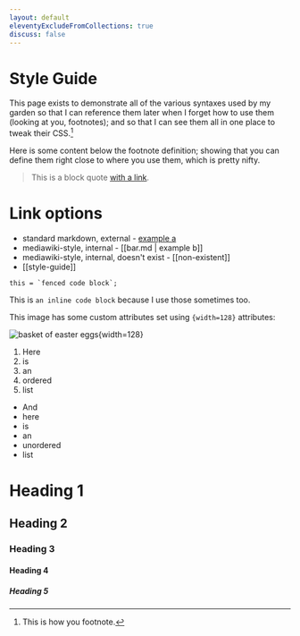 ```yaml
---
layout: default
eleventyExcludeFromCollections: true
discuss: false
---
```


# Style Guide

This page exists to demonstrate all of the various syntaxes used by my garden so that I can reference them later when I forget how to use them (looking at you, footnotes); and so that I can see them all in one place to tweak their CSS.[^1]

[^1]: This is how you footnote.

Here is some content below the footnote definition; showing that you can define them right close to where you use them, which is pretty nifty.

> This is a block quote [with a link](/).

# Link options

- standard markdown, external - [example a](https://binyam.in)
- mediawiki-style, internal - [[bar.md | example b]]
- mediawiki-style, internal, doesn't exist - [[non-existent]]
- [[style-guide]]

```
this = `fenced code block`;
```

This is `an inline code block` because I use those sometimes too.

This image has some custom attributes set using `{width=128}` attributes:

![basket of easter eggs](https://upload.wikimedia.org/wikipedia/commons/archive/5/54/20070409184559%21Bg-easter-eggs.jpg){width=128}

1. Here
2. is
3. an
4. ordered
5. list

- And
- here
- is
- an
- unordered
- list

# Heading 1

## Heading 2

### Heading 3

#### Heading 4

##### Heading 5
